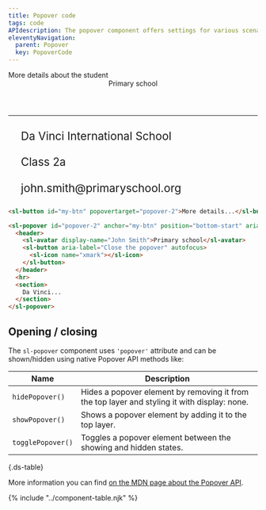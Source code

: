 ```yaml
---
title: Popover code
tags: code
APIdescription: The popover component offers settings for various scenarios.
eleventyNavigation:
  parent: Popover
  key: PopoverCode
---
```

<style>
#code-example {
  display: flex;
  flex-direction: column;
}

#code-example p {
  display: inline-flex;
  font-size: 1.4rem;
  gap: 1.6rem;
  margin-block: 0.8rem;
}
</style>

<section class="no-heading">

<div class="ds-example">
  <sl-button id="my-btn" popovertarget="popover-2" fill="outline" variant="primary">More details about the student</sl-button>
  <sl-popover id="popover-2" anchor="my-btn" position="bottom-start" aria-label="Information about the student - John Smith">
  <header class="ds-heading-3" style="align-items: start;">
  <sl-avatar display-name="John Smith" size="2xl">Primary school</sl-avatar>
  <sl-button id="close-popover-btn" fill="ghost" variant="default" size="sm" aria-label="Close the popover" autofocus>
  <sl-icon name="xmark"></sl-icon>
  </sl-button>
  </header>
  <hr color="#D9D9D9" />
  <div id="code-example">
    <p><sl-icon slot="icon" name="fas-school" size="lg"></sl-icon>Da Vinci International School</p>
    <p><sl-icon slot="icon" name="fas-screen-users" size="lg"></sl-icon>Class 2a</p>
    <p><sl-icon slot="icon" name="fas-envelope" size="lg"></sl-icon>john.smith@primaryschool.org</p>
  </div>
  </sl-popover>
</div>

<div class="ds-code">

  ```html
<sl-button id="my-btn" popovertarget="popover-2">More details...</sl-button>

<sl-popover id="popover-2" anchor="my-btn" position="bottom-start" aria-label="Information about the student...">
    <header>
      <sl-avatar display-name="John Smith">Primary school</sl-avatar>
      <sl-button aria-label="Close the popover" autofocus>
        <sl-icon name="xmark"></sl-icon>
      </sl-button>
    </header>
    <hr>
    <section>
      Da Vinci...
    </section>
</sl-popover>
  ```

</div>

</section>

<ds-install-info package="popover"></ds-install-info>

<section>

## Opening / closing

The `sl-popover` component uses `'popover'` attribute and can be shown/hidden using native Popover API methods like:

<div class="ds-table-wrapper">

|Name| Description |
|-|-|
|`hidePopover()`|Hides a popover element by removing it from the top layer and styling it with display: none.|
|`showPopover()`|Shows a popover element by adding it to the top layer.|
|`togglePopover()`|Toggles a popover element between the showing and hidden states.|

{.ds-table}

</div>

More information you can find [on the MDN page about the Popover API](https://developer.mozilla.org/en-US/docs/Web/API/Popover_API).

</section>

{% include "../component-table.njk" %}

<script>
const myPopoverBtn = document.querySelector("#my-btn");
const popoverCodeExample = document.querySelector("#popover-2");
const closePopoverBtn = document.querySelector("#close-popover-btn");

requestAnimationFrame(() => {
myPopoverBtn?.addEventListener("click", () => {
    if (popoverCodeExample) {
      popoverCodeExample.togglePopover();
    }
  });

closePopoverBtn.addEventListener("click", () => {
    if (popoverCodeExample) {
      popoverCodeExample.hidePopover();
    }
  });
})
</script>
